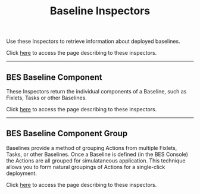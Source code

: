﻿---
title: Baseline Inspectors
---

Use these Inspectors to retrieve information about deployed baselines.

Click [here](/relevance/reference/bes-fixlet.html) to access the page describing to these inspectors.

---

## BES Baseline Component

These Inspectors return the individual components of a Baseline, such as Fixlets, Tasks or other Baselines.

Click [here](/relevance/reference/bes-baseline-component.html) to access the page describing to these inspectors.

---

## BES Baseline Component Group

Baselines provide a method of grouping Actions from multiple Fixlets, Tasks, or other Baselines. 
Once a Baseline is defined (in the BES Console) the Actions are all grouped for simulataneous application. 
This technique allows you to form natural groupings of Actions for a single-click deployment.

Click [here](/relevance/reference/bes-baseline-component-group.html) to access the page describing to these inspectors.

